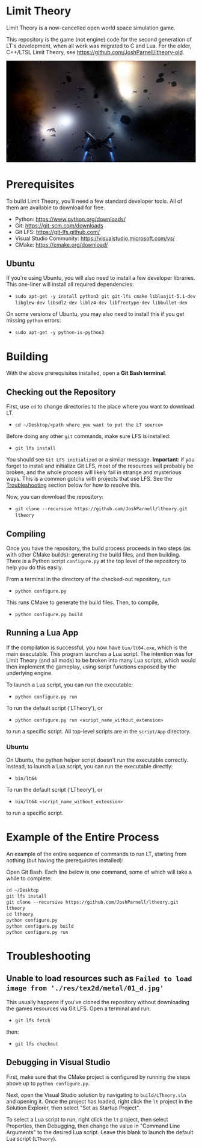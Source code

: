 # Limit Theory

Limit Theory is a now-cancelled open world space simulation game.

This repository is the game (not engine) code for the second generation of LT's development, when all work was migrated to C and Lua. For the older, C++/LTSL Limit Theory, see https://github.com/JoshParnell/ltheory-old.

![LT Screenshot](./res/tex2d/screenshot.png)

# Prerequisites

To build Limit Theory, you'll need a few standard developer tools. All of them are available to download for free.

- Python: https://www.python.org/downloads/
- Git: https://git-scm.com/downloads
- Git LFS: https://git-lfs.github.com/
- Visual Studio Community: https://visualstudio.microsoft.com/vs/
- CMake: https://cmake.org/download/

## Ubuntu

If you're using Ubuntu, you will also need to install a few developer libraries. This one-liner will install all required dependencies:

- `sudo apt-get -y install python3 git git-lfs cmake libluajit-5.1-dev libglew-dev libsdl2-dev liblz4-dev libfreetype-dev libbullet-dev`

On some versions of Ubuntu, you may also need to install this if you get missing `python` errors:

- `sudo apt-get -y python-is-python3`

# Building

With the above prerequisites installed, open a **Git Bash terminal**.

## Checking out the Repository

First, use `cd` to change directories to the place where you want to download LT.
- `cd ~/Desktop/<path where you want to put the LT source>`

Before doing any other `git` commands, make sure LFS is installed:
- `git lfs install`

You should see `Git LFS initialized` or a similar message. **Important**: if you forget to install and initialize Git LFS, most of the resources will probably be broken, and the whole process will likely fail in strange and mysterious ways. This is a common gotcha with projects that use LFS. See the [Troubleshooting](#troubleshooting) section below for how to resolve this.

Now, you can download the repository:

- `git clone --recursive https://github.com/JoshParnell/ltheory.git ltheory`

## Compiling

Once you have the repository, the build process proceeds in two steps (as with other CMake builds): generating the build files, and then building. There is a Python script `configure.py` at the top level of the repository to help you do this easily.

From a terminal in the directory of the checked-out repository, run

- `python configure.py`

This runs CMake to generate the build files. Then, to compile,

- `python configure.py build`

## Running a Lua App

If the compilation is successful, you now have `bin/lt64.exe`, which is the main executable. This program launches a Lua script. The intention was for Limit Theory (and all mods) to be broken into many Lua scripts, which would then implement the gameplay, using script functions exposed by the underlying engine.

To launch a Lua script, you can run the executable:

- `python configure.py run`

To run the default script ('LTheory'), or

- `python configure.py run <script_name_without_extension>`

to run a specific script. All top-level scripts are in the `script/App` directory.

### Ubuntu

On Ubuntu, the python helper script doesn't run the executable correctly. Instead, to launch a Lua script, you can run the executable directly:

- `bin/lt64`

To run the default script ('LTheory'), or

- `bin/lt64 <script_name_without_extension>`

to run a specific script.

# Example of the Entire Process

An example of the entire sequence of commands to run LT, starting from nothing (but having the prerequisites installed):

Open Git Bash. Each line below is one command, some of which will take a while to complete:

```
cd ~/Desktop
git lfs install
git clone --recursive https://github.com/JoshParnell/ltheory.git ltheory
cd ltheory
python configure.py
python configure.py build
python configure.py run
```

# Troubleshooting

## Unable to load resources such as `Failed to load image from './res/tex2d/metal/01_d.jpg'`

This usually happens if you've cloned the repository without downloading the games resources via Git LFS. Open a terminal and run:

- `git lfs fetch`

then:

- `git lfs checkout`

## Debugging in Visual Studio

First, make sure that the CMake project is configured by running the steps above up to `python configure.py`.

Next, open the Visual Studio solution by navigating to `build/LTheory.sln` and opening it. Once the project has loaded, right click the `lt` project in the Solution Explorer, then select "Set as Startup Project".

To select a Lua script to run, right click the `lt` project, then select Properties, then Debugging, then change the value in "Command Line Arguments" to the desired Lua script. Leave this blank to launch the default Lua script (`LTheory`).
